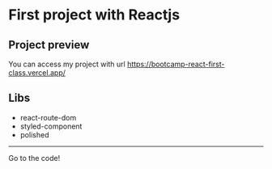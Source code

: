 # First project with Reactjs

## Project preview

You can access my project with url https://bootcamp-react-first-class.vercel.app/

## Libs 

- react-route-dom
- styled-component
- polished 

----
Go to the code!
